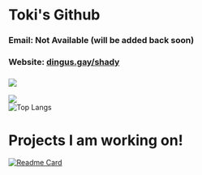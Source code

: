 # Toki's Github
### Email: Not Available (will be added back soon)
### Website: [dingus.gay/shady](https://dingus.gay/shady)
### ![](https://komarev.com/ghpvc/?username=toki0179&color=red)

![](https://github-readme-stats.vercel.app/api?username=toki0179&show_icons=true&theme=radical)<br >
![Top Langs](https://github-readme-stats.vercel.app/api/top-langs/?username=toki0179&layout=compact&theme=radical)

# Projects I am working on!

[![Readme Card](https://github-readme-stats.vercel.app/api/pin/?username=toki0179&repo=olliwes.me&theme=radical)](https://github.com/toki0179/olliwes.me/)
